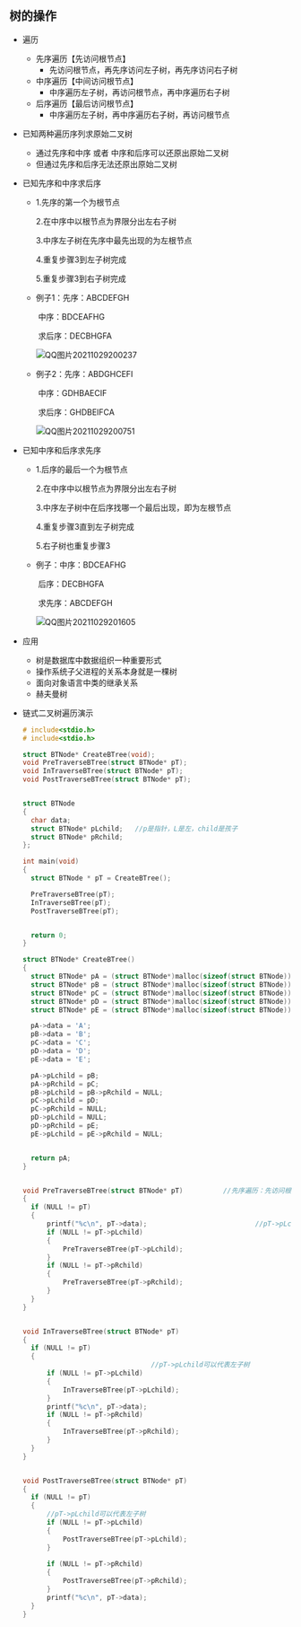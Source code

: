 ## 树的操作

- 遍历

  - 先序遍历【先访问根节点】
    - 先访问根节点，再先序访问左子树，再先序访问右子树
  - 中序遍历【中间访问根节点】
    - 中序遍历左子树，再访问根节点，再中序遍历右子树
  - 后序遍历【最后访问根节点】
    - 中序遍历左子树，再中序遍历右子树，再访问根节点

- 已知两种遍历序列求原始二叉树

  - 通过先序和中序 或者 中序和后序可以还原出原始二叉树
  - 但通过先序和后序无法还原出原始二叉树

- 已知先序和中序求后序

  - 1.先序的第一个为根节点

    2.在中序中以根节点为界限分出左右子树

    3.中序左子树在先序中最先出现的为左根节点

    4.重复步骤3到左子树完成

    5.重复步骤3到右子树完成

  - 例子1：先序：ABCDEFGH

    ​              中序：BDCEAFHG

    ​               求后序：DECBHGFA

    ![QQ图片20211029200237](C:\Users\ZZY\Desktop\学习资料\markdown插图\QQ图片20211029200237.png)

  - 例子2：先序：ABDGHCEFI

    ​               中序：GDHBAECIF

    ​               求后序：GHDBEIFCA

    ![QQ图片20211029200751](C:\Users\ZZY\Desktop\学习资料\markdown插图\QQ图片20211029200751.png)

    

- 已知中序和后序求先序

  - 1.后序的最后一个为根节点

    2.在中序中以根节点为界限分出左右子树

    3.中序左子树中在后序找哪一个最后出现，即为左根节点

    4.重复步骤3直到左子树完成

    5.右子树也重复步骤3

  - 例子：中序：BDCEAFHG

    ​            后序：DECBHGFA

    ​            求先序：ABCDEFGH

    ![QQ图片20211029201605](C:\Users\ZZY\Desktop\学习资料\markdown插图\QQ图片20211029201605.png)

    

- 应用

  - 树是数据库中数据组织一种重要形式
  - 操作系统子父进程的关系本身就是一棵树
  - 面向对象语言中类的继承关系
  - 赫夫曼树

- 链式二叉树遍历演示

  ```c
  # include<stdio.h>
  # include<stdio.h>
  
  struct BTNode* CreateBTree(void);
  void PreTraverseBTree(struct BTNode* pT);
  void InTraverseBTree(struct BTNode* pT);
  void PostTraverseBTree(struct BTNode* pT);
  
  
  struct BTNode
  {
  	char data;
  	struct BTNode* pLchild;   //p是指针，L是左，child是孩子
  	struct BTNode* pRchild;
  };
  
  int main(void)
  {
  	struct BTNode * pT = CreateBTree();
  
  	PreTraverseBTree(pT);
  	InTraverseBTree(pT);
  	PostTraverseBTree(pT);
  
  
  	return 0;
  }
  
  struct BTNode* CreateBTree()
  {
  	struct BTNode* pA = (struct BTNode*)malloc(sizeof(struct BTNode));
  	struct BTNode* pB = (struct BTNode*)malloc(sizeof(struct BTNode));
  	struct BTNode* pC = (struct BTNode*)malloc(sizeof(struct BTNode));
  	struct BTNode* pD = (struct BTNode*)malloc(sizeof(struct BTNode));
  	struct BTNode* pE = (struct BTNode*)malloc(sizeof(struct BTNode));
  
  	pA->data = 'A';
  	pB->data = 'B';
  	pC->data = 'C';
  	pD->data = 'D';
  	pE->data = 'E';
  
  	pA->pLchild = pB;
  	pA->pRchild = pC;
  	pB->pLchild = pB->pRchild = NULL;
  	pC->pLchild = pD;
  	pC->pRchild = NULL;
  	pD->pLchild = NULL;
  	pD->pRchild = pE;
  	pE->pLchild = pE->pRchild = NULL;
  
  
  	return pA;
  }
  
  
  void PreTraverseBTree(struct BTNode* pT)          //先序遍历：先访问根节点，再先序访问左子树，再先序访问右子树
  {
  	if (NULL != pT)
  	{
  		printf("%c\n", pT->data);                           //pT->pLchild可以代表左子树
  		if (NULL != pT->pLchild)
  		{
  			PreTraverseBTree(pT->pLchild);
  		}
  		if (NULL != pT->pRchild)
  		{
  			PreTraverseBTree(pT->pRchild);
  		}
  	}
  }
  
  
  void InTraverseBTree(struct BTNode* pT)
  {
  	if (NULL != pT)
  	{
  		                          //pT->pLchild可以代表左子树
  		if (NULL != pT->pLchild)
  		{
  			InTraverseBTree(pT->pLchild);
  		}
  		printf("%c\n", pT->data);
  		if (NULL != pT->pRchild)
  		{
  			InTraverseBTree(pT->pRchild);
  		}
  	}
  }
  
  
  void PostTraverseBTree(struct BTNode* pT)
  {
  	if (NULL != pT)
  	{
  		//pT->pLchild可以代表左子树
  		if (NULL != pT->pLchild)
  		{
  			PostTraverseBTree(pT->pLchild);
  		}
  		
  		if (NULL != pT->pRchild)
  		{
  			PostTraverseBTree(pT->pRchild);
  		}
  		printf("%c\n", pT->data);
  	}
  }
  ```

  

  